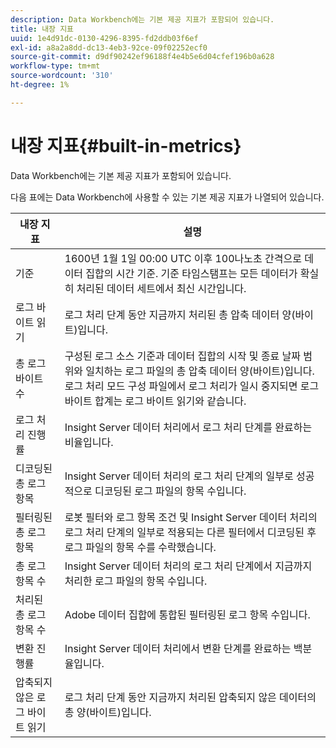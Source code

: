 ```yaml
---
description: Data Workbench에는 기본 제공 지표가 포함되어 있습니다.
title: 내장 지표
uuid: 1e4d91dc-0130-4296-8395-fd2ddb03f6ef
exl-id: a8a2a8dd-dc13-4eb3-92ce-09f02252ecf0
source-git-commit: d9df90242ef96188f4e4b5e6d04cfef196b0a628
workflow-type: tm+mt
source-wordcount: '310'
ht-degree: 1%

---
```


# 내장 지표{#built-in-metrics}

Data Workbench에는 기본 제공 지표가 포함되어 있습니다.

다음 표에는 Data Workbench에 사용할 수 있는 기본 제공 지표가 나열되어 있습니다.

| 내장 지표 | 설명 |
|---|---|
| 기준 | 1600년 1월 1일 00:00 UTC 이후 100나노초 간격으로 데이터 집합의 시간 기준. 기준 타임스탬프는 모든 데이터가 확실히 처리된 데이터 세트에서 최신 시간입니다. |
| 로그 바이트 읽기 | 로그 처리 단계 동안 지금까지 처리된 총 압축 데이터 양(바이트)입니다. |
| 총 로그 바이트 수 | 구성된 로그 소스 기준과 데이터 집합의 시작 및 종료 날짜 범위와 일치하는 로그 파일의 총 압축 데이터 양(바이트)입니다. 로그 처리 모드 구성 파일에서 로그 처리가 일시 중지되면 로그 바이트 합계는 로그 바이트 읽기와 같습니다. |
| 로그 처리 진행률 | Insight Server 데이터 처리에서 로그 처리 단계를 완료하는 비율입니다. |
| 디코딩된 총 로그 항목 | Insight Server 데이터 처리의 로그 처리 단계의 일부로 성공적으로 디코딩된 로그 파일의 항목 수입니다. |
| 필터링된 총 로그 항목 | 로봇 필터와 로그 항목 조건 및 Insight Server 데이터 처리의 로그 처리 단계의 일부로 적용되는 다른 필터에서 디코딩된 후 로그 파일의 항목 수를 수락했습니다. |
| 총 로그 항목 수 | Insight Server 데이터 처리의 로그 처리 단계에서 지금까지 처리한 로그 파일의 항목 수입니다. |
| 처리된 총 로그 항목 수 | Adobe 데이터 집합에 통합된 필터링된 로그 항목 수입니다. |
| 변환 진행률 | Insight Server 데이터 처리에서 변환 단계를 완료하는 백분율입니다. |
| 압축되지 않은 로그 바이트 읽기 | 로그 처리 단계 동안 지금까지 처리된 압축되지 않은 데이터의 총 양(바이트)입니다. |
